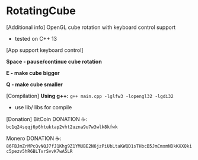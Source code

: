 # RotatingCube
[Additional info]
OpenGL cube rotation with keyboard control support
* tested on C++ 13

[App support keyboard control]

**Space - pause/continue cube rotation**

**E - make cube bigger**

**Q - make cube smaller**

[Compilation]
**Using g++:** ```g++ main.cpp -lglfw3 -lopengl32 -lgdi32```
* use lib/ libs for compile

[Donation]
BitCoin DONATION ☕️: ```bc1q24sqqj6p6htuktap2vht2uzna9u7w3wlk8kfwk```

Monero DONATION ☕️: ```86FBJmZrMPcQvNQJ7fJ1Khg9Z1YMUBE2N6jzPiUbLtaKWQD1sTHbcB5JmCmxmNDkKXXQkic5pezv5hR6BLTvrSvvK7wA5LR```

